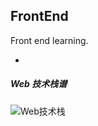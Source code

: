 ## FrontEnd

Front end learning.

- 

##### Web 技术栈谱

![Web技术栈](https://img-blog.csdnimg.cn/20190716113824325.png?x-oss-process=image/watermark,type_ZmFuZ3poZW5naGVpdGk,shadow_10,text_aHR0cHM6Ly9ibG9nLmNzZG4ubmV0L21haXhpYW9jaGFp,size_16,color_FFFFFF,t_70)

